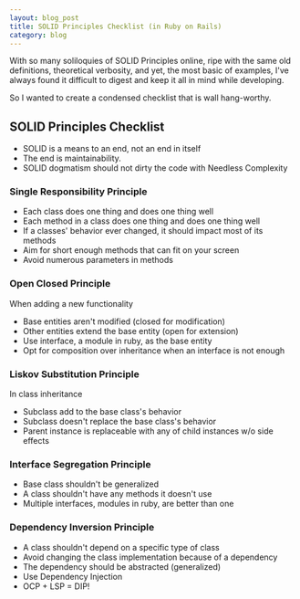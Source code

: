 ```yaml
---
layout: blog_post
title: SOLID Principles Checklist (in Ruby on Rails)
category: blog
---
```


With so many soliloquies of SOLID Principles online, ripe with the same old definitions, theoretical verbosity, and yet, the most basic of examples, I've always found it difficult to digest and keep it all in mind while developing.

So I wanted to create a condensed checklist that is wall hang-worthy.

## SOLID Principles Checklist

- SOLID is a means to an end, not an end in itself
- The end is maintainability.
- SOLID dogmatism should not dirty the code with Needless Complexity

### Single Responsibility Principle

- Each class does one thing and does one thing well
- Each method in a class does one thing and does one thing well
- If a classes' behavior ever changed, it should impact most of its methods
- Aim for short enough methods that can fit on your screen
- Avoid numerous parameters in methods

### Open Closed Principle

When adding a new functionality  
- Base entities aren't modified (closed for modification)
- Other entities extend the base entity (open for extension)
- Use interface, a module in ruby, as the base entity
- Opt for composition over inheritance when an interface is not enough

### Liskov Substitution Principle

In class inheritance
- Subclass add to the base class's behavior
- Subclass doesn't replace the base class's behavior
- Parent instance is replaceable with any of child instances w/o side effects

### Interface Segregation Principle

- Base class shouldn't be generalized
- A class shouldn't have any methods it doesn't use
- Multiple interfaces, modules in ruby, are better than one

### Dependency Inversion Principle

- A class shouldn't depend on a specific type of class
- Avoid changing the class implementation because of a dependency
- The dependency should be abstracted (generalized)
- Use Dependency Injection
- OCP + LSP = DIP!
